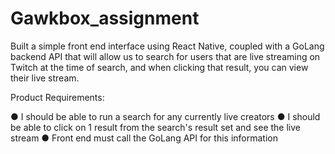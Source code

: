 # Gawkbox_assignment
Built a simple front end interface using React Native, coupled with a GoLang backend API that will allow us to search for users that are live streaming on Twitch at the time of search, and when clicking that result, you can view their live stream. 

Product Requirements:

● I should be able to run a search for any currently live creators 
● I should be able to click on 1 result from the search's result set and see the live stream 
● Front end must call the GoLang API for this information
